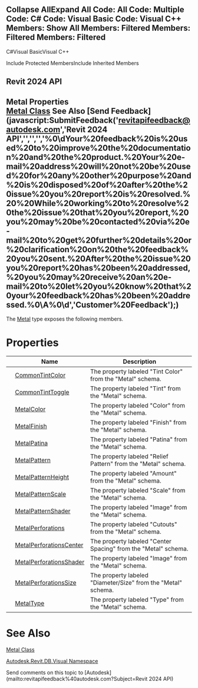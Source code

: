 ﻿

Collapse AllExpand All Code: All Code: Multiple Code: C# Code: Visual Basic Code: Visual C++  Members: Show All Members: Filtered Members: Filtered Members: Filtered   
---  
  
C#Visual BasicVisual C++

Include Protected MembersInclude Inherited Members

Revit 2024 API  
---  
Metal Properties  
[Metal Class](618a6255-d79c-e405-6804-994c56317dc4.md) See Also [Send Feedback](javascript:SubmitFeedback\('revitapifeedback@autodesk.com','Revit 2024 API','','','','%0\\dYour%20feedback%20is%20used%20to%20improve%20the%20documentation%20and%20the%20product.%20Your%20e-mail%20address%20will%20not%20be%20used%20for%20any%20other%20purpose%20and%20is%20disposed%20of%20after%20the%20issue%20you%20report%20is%20resolved.%20%20While%20working%20to%20resolve%20the%20issue%20that%20you%20report,%20you%20may%20be%20contacted%20via%20e-mail%20to%20get%20further%20details%20or%20clarification%20on%20the%20feedback%20you%20sent.%20After%20the%20issue%20you%20report%20has%20been%20addressed,%20you%20may%20receive%20an%20e-mail%20to%20let%20you%20know%20that%20your%20feedback%20has%20been%20addressed.%0\\A%0\\d','Customer%20Feedback'\);)  
---  
  
The [Metal](618a6255-d79c-e405-6804-994c56317dc4.md) type exposes the following members.

# Properties

|  | Name | Description |
| --- | --- | --- |
|  | [CommonTintColor](45717883-50cc-ef38-3fd0-d1d79db9a371.md) | The property labeled "Tint Color" from the "Metal" schema. |
|  | [CommonTintToggle](75c2437e-b583-0a0f-d79b-17116d581861.md) | The property labeled "Tint" from the "Metal" schema. |
|  | [MetalColor](dfedb4b9-6ef7-0100-cff1-34e0761498a8.md) | The property labeled "Color" from the "Metal" schema. |
|  | [MetalFinish](3b4a64f9-b794-c7f8-4f20-b028d5cc0b9e.md) | The property labeled "Finish" from the "Metal" schema. |
|  | [MetalPatina](223dfb48-73e5-696b-9f1d-e51ed8d11ce6.md) | The property labeled "Patina" from the "Metal" schema. |
|  | [MetalPattern](25c4371c-6919-033b-05ea-afd04414f6bd.md) | The property labeled "Relief Pattern" from the "Metal" schema. |
|  | [MetalPatternHeight](12a594ec-93fe-df53-c41a-6f0d907faf72.md) | The property labeled "Amount" from the "Metal" schema. |
|  | [MetalPatternScale](6da2e871-288f-cc21-fc05-7c232df01362.md) | The property labeled "Scale" from the "Metal" schema. |
|  | [MetalPatternShader](f4a3a017-d2b5-2d23-6b11-772237b48eae.md) | The property labeled "Image" from the "Metal" schema. |
|  | [MetalPerforations](0b60323b-6cd8-4fc3-a9c1-40c28ece965b.md) | The property labeled "Cutouts" from the "Metal" schema. |
|  | [MetalPerforationsCenter](590a66c3-7387-f7d9-c826-68e0f8a673dc.md) | The property labeled "Center Spacing" from the "Metal" schema. |
|  | [MetalPerforationsShader](397f8955-f8d8-feb3-3772-3615786f48a6.md) | The property labeled "Image" from the "Metal" schema. |
|  | [MetalPerforationsSize](e5c1144a-ff2f-078e-c29c-db433a75fe56.md) | The property labeled "Diameter/Size" from the "Metal" schema. |
|  | [MetalType](15d436a5-b6f5-01b4-96af-8d47b40356df.md) | The property labeled "Type" from the "Metal" schema. |
  
# See Also

[Metal Class](618a6255-d79c-e405-6804-994c56317dc4.md)

[Autodesk.Revit.DB.Visual Namespace](f5a10581-6ac2-be19-0e32-f87d05bc8b83.md)

Send comments on this topic to [Autodesk](mailto:revitapifeedback%40autodesk.com?Subject=Revit 2024 API)